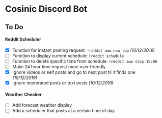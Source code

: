 # Cosinic Discord Bot

## To Do
#### Reddit Scheduler
- [x] Function for instant posting request: `!reddit aww now top` *(10/12/2019)*
- [ ] Function to display current schedule: `!reddit schedule`
- [ ] Function to delete specific time from schedule: `!reddit aww stop 15:00`
- [ ] Make 24 hour time request more user friendly
- [x] Ignore videos or self posts and go to next post til it finds one *(10/12/2019)*
- [x] Ignore moderated posts or text posts *(10/12/2019)*

#### Weather Checker
- [ ] Add forecast weather display
- [ ] Add a scheduler that posts at a certain time of day
